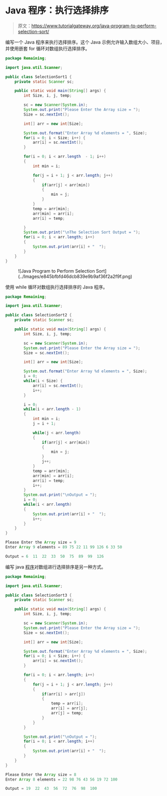 # Java 程序：执行选择排序

> 原文：<https://www.tutorialgateway.org/java-program-to-perform-selection-sort/>

编写一个 Java 程序来执行选择排序。这个 Java 示例允许输入数组大小、项目，并使用嵌套 for 循环对数组执行选择排序。

```java
package Remaining;

import java.util.Scanner;

public class SelectionSort1 {
	private static Scanner sc;

	public static void main(String[] args) {
		int Size, i, j, temp;

		sc = new Scanner(System.in);		
		System.out.print("Please Enter the Array size = ");
		Size = sc.nextInt();

		int[] arr = new int[Size];

		System.out.format("Enter Array %d elements = ", Size);
		for(i = 0; i < Size; i++) {
			arr[i] = sc.nextInt();
		}

		for(i = 0; i < arr.length  - 1; i++)
		{
			int min = i;

			for(j = i + 1; j < arr.length; j++)
			{
				if(arr[j] < arr[min])
				{
					min = j;
				}
			}
			temp = arr[min];
			arr[min] = arr[i];
			arr[i] = temp;

		}
		System.out.print("\nThe Selection Sort Output = ");
		for(i = 0; i < arr.length; i++) 
		{
			System.out.print(arr[i] + "  ");
		}
	}
}
```

<figure class="wp-block-image size-large">![Java Program to Perform Selection Sort](../Images/e845bfbfd46dcb839e9b9af36f2a2f9f.png)</figure>

使用 while 循环对数组执行选择排序的 Java 程序。

```java
package Remaining;

import java.util.Scanner;

public class SelectionSort2 {
	private static Scanner sc;

	public static void main(String[] args) {
		int Size, i, j, temp;

		sc = new Scanner(System.in);		
		System.out.print("Please Enter the Array size = ");
		Size = sc.nextInt();

		int[] arr = new int[Size];

		System.out.format("Enter Array %d elements = ", Size);
		i = 0; 
		while(i < Size) {
			arr[i] = sc.nextInt();
			i++;
		}

		i = 0; 
		while(i < arr.length - 1)
		{
			int min = i;
			j = i + 1;

			while(j < arr.length)
			{
				if(arr[j] < arr[min])
				{
					min = j;
				}
				j++;
			}
			temp = arr[min];
			arr[min] = arr[i];
			arr[i] = temp;
			i++;
		}
		System.out.print("\nOutput = ");
		i = 0; 
		while(i < arr.length) 
		{
			System.out.print(arr[i] + "  ");
			i++;
		}
	}
}
```

```java
Please Enter the Array size = 9
Enter Array 9 elements = 89 75 22 11 99 126 6 33 50

Output = 6  11  22  33  50  75  89  99  126 
```

编写 java [程序](https://www.tutorialgateway.org/learn-java-programs/)对数组进行选择排序是另一种方式。

```java
package Remaining;

import java.util.Scanner;

public class SelectionSort3 {
	private static Scanner sc;

	public static void main(String[] args) {
		int Size, i, j, temp;

		sc = new Scanner(System.in);		
		System.out.print("Please Enter the Array size = ");
		Size = sc.nextInt();

		int[] arr = new int[Size];

		System.out.format("Enter Array %d elements = ", Size);
		for(i = 0; i < Size; i++) {
			arr[i] = sc.nextInt();
		}

		for(i = 0; i < arr.length; i++)
		{	
			for(j = i + 1; j < arr.length; j++)
			{
				if(arr[i] > arr[j])
				{
					temp = arr[i];
					arr[i] = arr[j];
					arr[j] = temp;
				}
			}		
		}

		System.out.print("\nOutput = ");
		for(i = 0; i < arr.length; i++) 
		{
			System.out.print(arr[i] + "  ");
		}
	}
}
```

```java
Please Enter the Array size = 8
Enter Array 8 elements = 22 98 76 43 56 19 72 100

Output = 19  22  43  56  72  76  98  100 
```